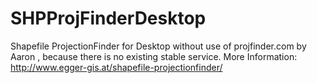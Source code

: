 # SHPProjFinderDesktop

Shapefile ProjectionFinder for Desktop without use of projfinder.com by Aaron , because there is no existing stable service. More Information: http://www.egger-gis.at/shapefile-projectionfinder/


